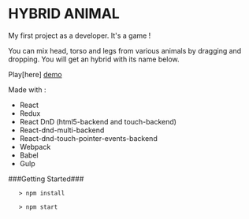 # HYBRID ANIMAL

My first project as a developer. It's a game !

You can mix head, torso and legs from various animals by dragging and dropping.
You will get an hybrid with its name below.

Play[here] [demo]

Made with :
- React
- Redux
- React DnD (html5-backend and touch-backend)
- React-dnd-multi-backend
- React-dnd-touch-pointer-events-backend
- Webpack
- Babel
- Gulp

###Getting Started###

```
   > npm install

   > npm start
```

[demo]: <https://tadidi.github.io/hybrid-animal/>